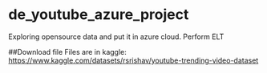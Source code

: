 # de_youtube_azure_project
Exploring opensource data and put it in azure cloud. Perform ELT

##Download file
Files are in kaggle: https://www.kaggle.com/datasets/rsrishav/youtube-trending-video-dataset
